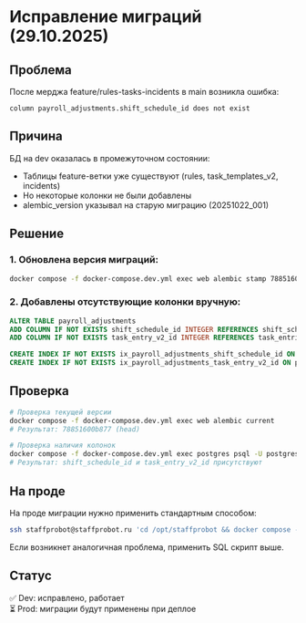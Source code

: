 # Исправление миграций (29.10.2025)

## Проблема

После мерджа feature/rules-tasks-incidents в main возникла ошибка:
```
column payroll_adjustments.shift_schedule_id does not exist
```

## Причина

БД на dev оказалась в промежуточном состоянии:
- Таблицы feature-ветки уже существуют (rules, task_templates_v2, incidents)
- Но некоторые колонки не были добавлены
- alembic_version указывал на старую миграцию (20251022_001)

## Решение

### 1. Обновлена версия миграций:
```bash
docker compose -f docker-compose.dev.yml exec web alembic stamp 78851600b877
```

### 2. Добавлены отсутствующие колонки вручную:
```sql
ALTER TABLE payroll_adjustments 
ADD COLUMN IF NOT EXISTS shift_schedule_id INTEGER REFERENCES shift_schedules(id),
ADD COLUMN IF NOT EXISTS task_entry_v2_id INTEGER REFERENCES task_entries_v2(id);

CREATE INDEX IF NOT EXISTS ix_payroll_adjustments_shift_schedule_id ON payroll_adjustments(shift_schedule_id);
CREATE INDEX IF NOT EXISTS ix_payroll_adjustments_task_entry_v2_id ON payroll_adjustments(task_entry_v2_id);
```

## Проверка

```bash
# Проверка текущей версии
docker compose -f docker-compose.dev.yml exec web alembic current
# Результат: 78851600b877 (head)

# Проверка наличия колонок
docker compose -f docker-compose.dev.yml exec postgres psql -U postgres -d staffprobot_dev -c "\d payroll_adjustments"
# Результат: shift_schedule_id и task_entry_v2_id присутствуют
```

## На проде

На проде миграции нужно применить стандартным способом:
```bash
ssh staffprobot@staffprobot.ru 'cd /opt/staffprobot && docker compose -f docker-compose.prod.yml exec web alembic upgrade head'
```

Если возникнет аналогичная проблема, применить SQL скрипт выше.

## Статус

✅ Dev: исправлено, работает  
⏳ Prod: миграции будут применены при деплое


